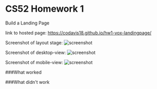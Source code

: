 # CS52 Homework 1
Build a Landing Page

link to hosted page: https://codavis18.github.io/hw1-vox-landingpage/

Screenshot of layout stage:
![screenshot](https://github.com/codavis18/hw1-vox-landingpage/blob/gh-pages/layout-stage.png?raw=true)

Screenshot of desktop-view:
![screenshot](https://github.com/codavis18/hw1-vox-landingpage/blob/gh-pages/hw1-desktop-screen.png?raw=true)

Screenshot of mobile-view:
![screenshot](https://github.com/codavis18/hw1-vox-landingpage/blob/gh-pages/hw1-mobile-sreen.png?raw=true)

###What worked


###What didn't work
